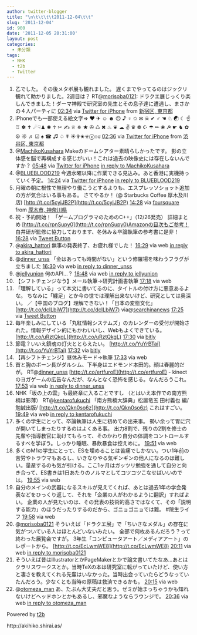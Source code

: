 ```yaml
---
author: twitter-blogger
title: "\n\t\t\t\t2011-12-04\t\t"
slug: '2011-12-04'
id: 900
date: '2011-12-05 20:31:00'
layout: post
categories:
  - 未分類
tags:
  - NHK
  - t2b
  - Twitter
---
```


<div xmlns:georss="http://www.georss.org/georss">

1.  <span><span>乙でした。 その後メタボ展も観れました。 遅くまでやってるのはジックリ観れて助かりました。2週目は？ RT@[morisoba0121](http://twitter.com/morisoba0121 "morisoba0121"): ドラクエ展じっくり楽しんできました！ダーマ神殿で研究室の先生とその息子達に遭遇し、まさかの４人パーティに</span> <span>[<span>02:34</span>](http://twitter.com/o_ob/status/143322270994153472) <span>via [Twitter for iPhone](http://twitter.com/#!/download/iphone)</span> from [新宿区, 東京都<span></span>](http://maps.google.com/maps?q=35.68879818,139.69672390)</span></span>
2.  <span><span>iPhoneでも一部使える絵文字⇒ ♥ ✈ ☺ ☻ ☹ ♪ ♀ ✩ ✉ ☠ ✔ ♂ ☚ ♘ ☯ ☾ ☝ ♖ ✽ ✝ ☄☟♟ ✺ ☥ ✂ ✍ ♕ ✵ ★ ✇ ♺ ✖ ♨ ❦ ☁ ✌ ♛ ❁ ☪ ☂ ✏ ❀ ☭ ☛ ♞ ✿ ☮ ☼ ♬ ☑ ♠ ☎ ♫ ♤ ☤ ☀✞✬☣ⓧ๏ಠ</span> <span>[<span>02:36</span>](http://twitter.com/o_ob/status/143322886369853440) <span>via [Twitter for iPhone](http://twitter.com/#!/download/iphone)</span> from [渋谷区, 東京都<span></span>](http://maps.google.com/maps?q=35.67865099,139.68223285)</span></span>
3.  <span><span>@[MachikoKusahara](http://twitter.com/MachikoKusahara "MachikoKusahara") Makeのドームシアター素晴らしかったです。 影の立体感を脳で再構成する感じがいい！これは過去の映像史には存在しないんですか？</span> <span>[<span>05:48</span>](http://twitter.com/o_ob/status/143371132458901504) <span>via [Twitter for iPhone](http://twitter.com/#!/download/iphone)</span> [in reply to MachikoKusahara](http://twitter.com/MachikoKusahara/status/143353416125657088)</span></span>
4.  <span><span>@[BLUEBLOOD219](http://twitter.com/BLUEBLOOD219 "BLUEBLOOD219") 今週水曜以降に作業できる見込み。あと香港に実機持っていく予定。</span> <span>[<span>14:24</span>](http://twitter.com/o_ob/status/143500973501988865) <span>via [Twitter for iPhone](http://twitter.com/#!/download/iphone)</span> [in reply to BLUEBLOOD219](http://twitter.com/BLUEBLOOD219/status/143374147727278083)</span></span>
5.  <span><span>月曜の朝に根性で無理やり働こうとするよりも、エスプレッソショット追加の方が気合はいる事もある。 さてやるか！ (@ Starbucks Coffee 厚木及川店) [http://t.co/5cyiJB2P](http://t.co/5cyiJB2P)</span> <span>[<span>14:28</span>](http://twitter.com/o_ob/status/143501940075134976) <span>via [foursquare](http://foursquare.com)</span> from [厚木市, 神奈川県<span></span>](http://maps.google.com/maps?q=35.470061,139.34041093)</span></span>
6.  <span><span>祝・予約開始！ 「ゲームプログラマのためのC++」（12/26発売） 詳細まとめ [http://t.co/rpnSupy0](http://t.co/rpnSupy0)Amazonの目次もご参考！ 白井研が監修に協力しております、冬休み＆卒論執筆の参考書に是非！</span> <span>[<span>16:28</span>](http://twitter.com/o_ob/status/143532145791614977) <span>via [Tweet Button](http://twitter.com/tweetbutton)</span></span></span>
7.  <span><span>@[akira_hattori](http://twitter.com/akira_hattori "akira_hattori") 無事の発表終了、お疲れ様でした！</span> <span>[<span>16:29</span>](http://twitter.com/o_ob/status/143532403594502145) <span>via web</span> [in reply to akira_hattori](http://twitter.com/akira_hattori/status/143531186474586113)</span></span>
8.  <span><span>@[dinner_unss](http://twitter.com/dinner_unss "dinner_unss") 「金はあっても時間がない」という修羅場を味わうフラグが立ちました</span> <span>[<span>16:30</span>](http://twitter.com/o_ob/status/143532618015715332) <span>via web</span> [in reply to dinner_unss](http://twitter.com/dinner_unss/status/143515368927932416)</span></span>
9.  <span><span>@[jellyunion](http://twitter.com/jellyunion "jellyunion") 何のAPI…？</span> <span>[<span>16:48</span>](http://twitter.com/o_ob/status/143537212959637504) <span>via web</span> [in reply to jellyunion](http://twitter.com/jellyunion/status/143513771552411648)</span></span>
10.  <span><span>【シフトチェンジなう】メール執筆→研究計画書執筆</span> <span>[<span>17:18</span>](http://twitter.com/o_ob/status/143544789911080960) <span>via web</span></span></span>
11.  <span><span>「理解している」って本文に書いてるのに、タイトルの付け方に悪意あるよな。 ちなみに「纏足」とか今の世では理解出来ないけど、研究としては奥深い。 ／【中国のブログ】理解できない！「日本の変態文化」 [http://t.co/dcILbiW7](http://t.co/dcILbiW7) via@[searchinanews](http://twitter.com/searchinanews "searchinanews")</span> <span>[<span>17:25</span>](http://twitter.com/o_ob/status/143546584091725824) <span>via [Tweet Button](http://twitter.com/tweetbutton)</span></span></span>
12.  <span><span>毎年楽しみにしている「丸紅情報システムズ」のカレンダーの受付が開始された。情報デザイン的にもかわいいし、Webもよくできている。 [http://t.co/uRztQkgL](http://t.co/uRztQkgL)</span> <span>[<span>17:30</span>](http://twitter.com/o_ob/status/143547817649123328) <span>via [bitly](http://bit.ly)</span></span></span>
13.  <span><span>節電？いいえ鎮魂の灯火ととらえたい。 [http://t.co/YuYrBTai](http://t.co/YuYrBTai)</span> <span>[<span>17:32</span>](http://twitter.com/o_ob/status/143548175444221952) <span>via [bitly](http://bit.ly)</span></span></span>
14.  <span><span>【再シフトチェンジ】昼休みモード→執筆</span> <span>[<span>17:33</span>](http://twitter.com/o_ob/status/143548403706642432) <span>via web</span></span></span>
15.  <span><span>首と胸のボーン長がダルシム、下半身はエドモンド本田的。顔は春麗的だが。 RT@[dinner_unss](http://twitter.com/dinner_unss "dinner_unss") [http://t.co/ertfuroE](http://t.co/ertfuroE) - kinectのヨガゲームの広告なんだが、なんとなく恐怖を感じる。なんだろうこれ。</span> <span>[<span>17:53</span>](http://twitter.com/o_ob/status/143553670255083520) <span>via web</span> [in reply to dinner_unss](http://twitter.com/dinner_unss/status/143552400555384832)</span></span>
16.  <span><span>NHK「坂の上の雲」も最終章に入ることですし （とはいえ本作での南方熊楠は影薄） RT@[kentarofukuchi](http://twitter.com/kentarofukuchi "kentarofukuchi") 「南方熊楠大辞典」松居竜五 田村義也 編/勉誠出版/ [http://t.co/Qkn0so6z](http://t.co/Qkn0so6z) これはすごい。</span> <span>[<span>19:49</span>](http://twitter.com/o_ob/status/143582851730915328) <span>via web</span> [in reply to kentarofukuchi](http://twitter.com/kentarofukuchi/status/143580445794250752)</span></span>
17.  <span><span>多くの学生にとって、卒論執筆は人生に初めての出来事。 勢い余って胃に穴が開いてしまったりするのはよくある事。 出力8割で、残りの2割を修士の先輩や指導教官に助けてもらって、そのかわり自分の体調をコントロールするすべを学ぼう。しっかり睡眠、暴飲暴食は控えめに。</span> <span>[<span>19:51</span>](http://twitter.com/o_ob/status/143583284293664768) <span>via web</span></span></span>
18.  <span><span>多くのM1の学生にとって、ESを埋めることは苦痛でしかない。つい1年前の苦労やトラウマもあるし、いきなりやる気ギンギンの他人になるのは難しい。量産するのも気が引ける。ここ1ヶ月はガッツリ勉強を通して自分と向き合って、ES書きは1日あたりのノルマとしてコツコツこなせばいいのでは。</span> <span>[<span>19:55</span>](http://twitter.com/o_ob/status/143584300879720448) <span>via web</span></span></span>
19.  <span><span>自分のメインの武器になるスキルが見えてくれば、あとは過去1年の学会発表などをひっくり返して、それを「企業の人がわかるように翻訳」すればよい。 企業の人が見たいのは、その発表の技術的高さではなくて、その「説明する能力」のほうだったりするのだから、ゴニョゴニョでは難。 #院生ライフ</span> <span>[<span>19:58</span>](http://twitter.com/o_ob/status/143585121457545216) <span>via web</span></span></span>
20.  <span><span>@[morisoba0121](http://twitter.com/morisoba0121 "morisoba0121") そういえば「ドラクエ展」で「ちいさなメダル」の存在に気がついている人はほとんどいないみたい。 全部で何枚あるんだろう？って終わった展覧会ですが。 3年生「コンピュータアート／メディアアート」のレポートから。 [http://t.co/EcLwmWE8](http://t.co/EcLwmWE8)</span> <span>[<span>20:11</span>](http://twitter.com/o_ob/status/143588203012694016) <span>via web</span> [in reply to morisoba0121](http://twitter.com/morisoba0121/status/143324229100769280)</span></span>
21.  <span><span>そういえば昔はIllustratorとかPageMakerとかで論文書いてたなあ…あとはクラリスワークスとか。当時TeXの本は研究室に転がっていたけど、使い方と凄さを教えてくれる先輩はいなかった。当時出会っていたらどうなっていたんだろう。少なくとも当時の原稿は救済できるかも。</span> <span>[<span>20:15</span>](http://twitter.com/o_ob/status/143589187600388096) <span>via web</span></span></span>
22.  <span><span>@[otomeza_man](http://twitter.com/otomeza_man "otomeza_man") あ、たぶん大丈夫だと思う。ゼミが始まっちゃうかも知れないけどヘッドホンとかもあるし、邪魔なようならラウンジで。</span> <span>[<span>20:36</span>](http://twitter.com/o_ob/status/143594507223572483) <span>via web</span> [in reply to otomeza_man](http://twitter.com/otomeza_man/status/143593439634784256)</span></span>

</div>

Powered by [t2b](http://t2b.utilz.jp/)

<div>http://akihiko.shirai.as/</div>